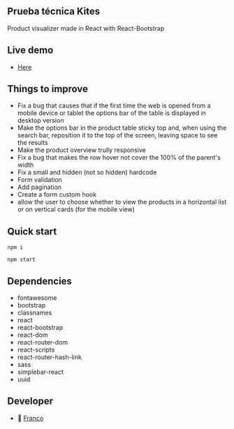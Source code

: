 ## Prueba técnica Kites

Product visualizer made in React with React-Bootstrap

## Live demo
* [Here](https://francospatz.github.io/prueba-tecnica-kites-react-bootstrap/ ":)")

## Things to improve

- Fix a bug that causes that if the first time the web is opened from a mobile device or tablet the options bar of the table is displayed in desktop version
- Make the options bar in the product table sticky top and, when using the search bar, reposition it to the top of the screen, leaving space to see the results
- Make the product overview trully responsive
- Fix a bug that makes the row hover not cover the 100% of the parent's width
- Fix a small and hidden (not so hidden) hardcode
- Form validation
- Add pagination
- Create a form custom hook
- allow the user to choose whether to view the products in a horizontal list or on vertical cards (for the mobile view)

## Quick start
```
npm i 
```
```
npm start
```
## Dependencies

-    fontawesome
-    bootstrap
-    classnames
-    react
-    react-bootstrap
-    react-dom
-    react-router-dom
-    react-scripts
-    react-router-hash-link
-    sass
-    simplebar-react
-    uuid

## Developer
* 🎸 [Franco](https://github.com/francospatz "Franco")
